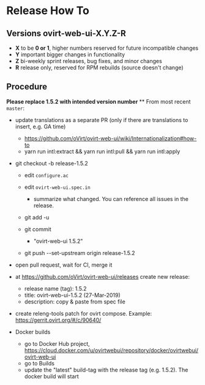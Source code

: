 # Release How To
## Versions ovirt-web-ui-X.Y.Z-R

- **X** to be **0 or 1**, higher numbers reserved for future incompatible changes
- **Y** important bigger changes in functionality
- **Z** bi-weekly sprint releases, bug fixes, and minor changes
- **R** release only, reserved for RPM rebuilds (source doesn't change)

## Procedure
**Please replace 1.5.2 with intended version number**
**
From most recent `master`:

- update translations as a separate PR (only if there are translations to insert, e.g. GA time)
  - https://github.com/oVirt/ovirt-web-ui/wiki/Internationalization#how-to
  - yarn run intl:extract && yarn run intl:pull && yarn run intl:apply

- git checkout -b release-1.5.2
  - edit `configure.ac`
  - edit `ovirt-web-ui.spec.in`
    - summarize what changed. You can reference all issues in the release.

  - git add -u
  - git commit
    - "ovirt-web-ui 1.5.2"
  - git push --set-upstream origin release-1.5.2
- open pull request, wait for CI, merge it

- at https://github.com/oVirt/ovirt-web-ui/releases create new release:
  - release name (tag): 1.5.2
  - title: ovirt-web-ui-1.5.2 (27-Mar-2019)
  - description: copy & paste from spec file

- create releng-tools patch for ovirt compose. Example: https://gerrit.ovirt.org/#/c/90640/

- Docker builds
    - go to Docker Hub project, https://cloud.docker.com/u/ovirtwebui/repository/docker/ovirtwebui/ovirt-web-ui
    - go to Builds
    - update the "latest" build-tag with the release tag (e.g. 1.5.2). The docker build will start
